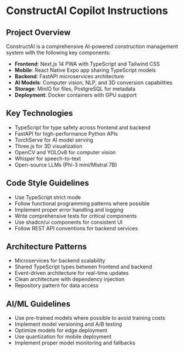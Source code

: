 # ConstructAI Copilot Instructions

<!-- Use this file to provide workspace-specific custom instructions to Copilot. For more details, visit https://code.visualstudio.com/docs/copilot/copilot-customization#_use-a-githubcopilotinstructionsmd-file -->

## Project Overview
ConstructAI is a comprehensive AI-powered construction management system with the following key components:

- **Frontend**: Next.js 14 PWA with TypeScript and Tailwind CSS
- **Mobile**: React Native Expo app sharing TypeScript models
- **Backend**: FastAPI microservices architecture
- **AI Models**: Computer vision, NLP, and 3D conversion capabilities
- **Storage**: MinIO for files, PostgreSQL for metadata
- **Deployment**: Docker containers with GPU support

## Key Technologies
- TypeScript for type safety across frontend and backend
- FastAPI for high-performance Python APIs
- TorchServe for AI model serving
- Three.js for 3D visualization
- OpenCV and YOLOv8 for computer vision
- Whisper for speech-to-text
- Open-source LLMs (Phi-3 mini/Mistral 7B)

## Code Style Guidelines
- Use TypeScript strict mode
- Follow functional programming patterns where possible
- Implement proper error handling and logging
- Write comprehensive tests for critical components
- Use shadcn/ui components for consistent UI
- Follow REST API conventions for backend services

## Architecture Patterns
- Microservices for backend scalability
- Shared TypeScript types between frontend and backend
- Event-driven architecture for real-time updates
- Clean architecture with dependency injection
- Repository pattern for data access

## AI/ML Guidelines
- Use pre-trained models where possible to avoid training costs
- Implement model versioning and A/B testing
- Optimize models for edge deployment
- Use quantization for mobile deployment
- Implement proper model monitoring and fallbacks
